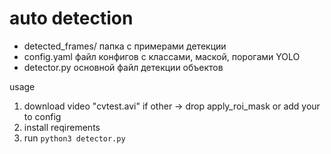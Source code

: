 # auto detection

- detected_frames/ папка с примерами детекции
- config.yaml файл конфигов с классами, маской, порогами YOLO
- detector.py основной файл детекции объектов

usage
1. download video "cvtest.avi" if other -> drop apply_roi_mask or add your to config
2. install reqirements
3. run ```python3 detector.py```
